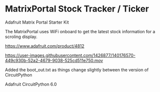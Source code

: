 # MatrixPortal Stock Tracker / Ticker 

Adafruit Matrix Portal Starter Kit

The MatrixPortal uses WiFi onboard to get the latest stock information for a scroling display.

https://www.adafruit.com/product/4812


https://user-images.githubusercontent.com/1426877/140176570-449c930b-52a2-4679-9038-525cd511e750.mov



Added the boot_out.txt as things change slightly between the version of CircuitPython

Adafruit CircuitPython 6.0

